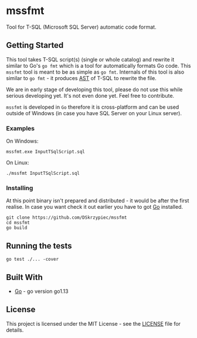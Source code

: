 # mssfmt

Tool for T-SQL (Microsoft SQL Server) automatic code format.

## Getting Started

This tool takes T-SQL script(s) (single or whole catalog) and rewrite it similar
to Go's `go fmt` which is a tool for automatically formats Go code.
This `mssfmt` tool is meant to be as simple as `go fmt`. Internals of this tool
is also similar to `go fmt` - it produces
[AST](https://en.wikipedia.org/wiki/Abstract_syntax_tree) of T-SQL to rewrite
the file.

We are in early stage of developing this tool, please do not use this while serious
developing yet. It's not even done yet. Feel free to contribute.

`mssfmt` is developed in `Go` therefore it is cross-platform and can be used
outside of Windows (in case you have SQL Server on your Linux server).

### Examples

On Windows:

```
mssfmt.exe InputTSqlScript.sql
```

On Linux:

```
./mssfmt InputTSqlScript.sql
```

### Installing

At this point binary isn't prepared and distributed - it would be after the first
realise. In case you want check it out earlier you have to got
[Go](https://golang.org/dl) installed.

```
git clone https://github.com/DSkrzypiec/mssfmt
cd mssfmt
go build
```

## Running the tests

```
go test ./... -cover
```


## Built With

* [Go](https://golang.org/) - go version go1.13 


## License

This project is licensed under the MIT License - see the [LICENSE](LICENSE) file for details.
